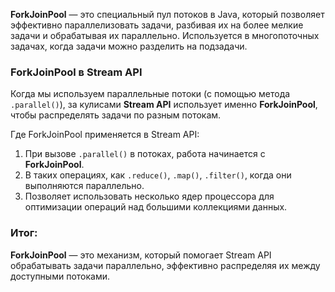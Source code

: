 **ForkJoinPool** — это специальный пул потоков в Java, который позволяет эффективно параллелизовать задачи, разбивая их на более мелкие задачи и обрабатывая их параллельно. Используется в многопоточных задачах, когда задачи можно разделить на подзадачи.

### **ForkJoinPool в Stream API**
Когда мы используем параллельные потоки (с помощью метода `.parallel()`), за кулисами **Stream API** использует именно **ForkJoinPool**, чтобы распределять задачи по разным потокам.

Где ForkJoinPool применяется в Stream API:
1. При вызове `.parallel()` в потоках, работа начинается с **ForkJoinPool**.
2. В таких операциях, как `.reduce()`, `.map()`, `.filter()`, когда они выполняются параллельно.
3. Позволяет использовать несколько ядер процессора для оптимизации операций над большими коллекциями данных.

### Итог:
**ForkJoinPool** — это механизм, который помогает Stream API обрабатывать задачи параллельно, эффективно распределяя их между доступными потоками.